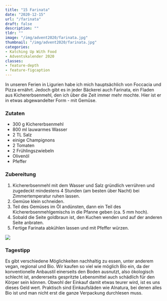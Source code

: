 ```yaml
---
title: "15 Farinata"
date: "2020-12-15"
url: "/farinata"
draft: false
description: ""
tldr: ""
image: "/img/advent2020/farinata.jpg"
thumbnail: "/img/advent2020/farinata.jpg"
categories:
- Katching Up With Food
- Adventskalender 2020
classes: 
- feature-depth
- feature-figcaption
---
```

In unseren Ferien in Ligurien habe ich mich hauptsächlich von Foccacia und Pizza ernährt. Jedoch gibt es in jeder Bäckerei auch Farinata, ein Fladen aus Kichererbsenmehl, den ich über die Zeit immer mehr mochte. Hier ist er in etwas abgewandelter Form - mit Gemüse.

<!--more-->

### Zutaten

- 300 g Kichererbsenmehl
- 800 ml lauwarmes Wasser
- 2 TL Salz
- einige Champignons
- 2 Tomaten
- 2 Frühlingszwiebeln
- Olivenöl
- Pfeffer


### Zubereitung

1. Kichererbsenmehl mit dem Wasser und Salz gründlich verrühren und zugedeckt mindestens 4 Stunden (am besten über Nacht) bei Zimmertemperatur ruhen lassen. 
2. Gemüse klein schneiden.
3. Teil des Gemüses im Öl andünsten, dann ein Teil des Kichererbsenmehlgemischs in die Pfanne geben (ca. 5 mm hoch).
4. Sobald die Seite goldbraun ist, den Kuchen wenden und auf der anderen Seite anbraten.
5. Fertige Farinata abkühlen lassen und mit Pfeffer würzen.

![](/img/advent2020/farinata.jpg)

### Tagestipp
Es gibt verschiedene Möglichkeiten nachhaltig zu essen, unter anderem vegan, regional und Bio. Wir kaufen so viel wie möglich Bio ein, da der konventionelle Anbaustil einerseits den Boden ausnutzt, also ökologisch schlecht ist, andererseits gespritzte Lebensmittel auch schädlich für den Körper sein können. Obwohl der Einkauf damit etwas teurer wird, ist es uns dieses Geld wert. Praktisch sind Einkaufsläden wie Alnatura, bei denen alles Bio ist und man nicht erst die ganze Verpackung durchlesen muss.